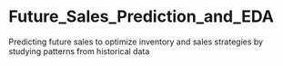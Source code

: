 # Future_Sales_Prediction_and_EDA
Predicting future sales to optimize inventory and sales strategies by studying patterns from historical data
